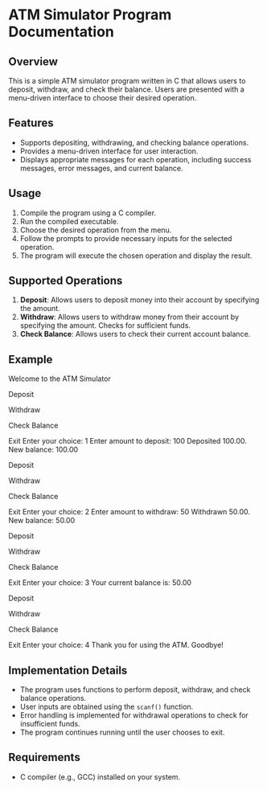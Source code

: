 # ATM Simulator Program Documentation

## Overview

This is a simple ATM simulator program written in C that allows users to deposit, withdraw, and check their balance. Users are presented with a menu-driven interface to choose their desired operation.

## Features

- Supports depositing, withdrawing, and checking balance operations.
- Provides a menu-driven interface for user interaction.
- Displays appropriate messages for each operation, including success messages, error messages, and current balance.

## Usage

1. Compile the program using a C compiler.
2. Run the compiled executable.
3. Choose the desired operation from the menu.
4. Follow the prompts to provide necessary inputs for the selected operation.
5. The program will execute the chosen operation and display the result.

## Supported Operations

1. **Deposit**: Allows users to deposit money into their account by specifying the amount.
2. **Withdraw**: Allows users to withdraw money from their account by specifying the amount. Checks for sufficient funds.
3. **Check Balance**: Allows users to check their current account balance.

## Example

Welcome to the ATM Simulator

Deposit

Withdraw

Check Balance

Exit
Enter your choice: 1
Enter amount to deposit: 100
Deposited 100.00. New balance: 100.00

Deposit

Withdraw

Check Balance

Exit
Enter your choice: 2
Enter amount to withdraw: 50
Withdrawn 50.00. New balance: 50.00

Deposit

Withdraw

Check Balance

Exit
Enter your choice: 3
Your current balance is: 50.00

Deposit

Withdraw

Check Balance

Exit
Enter your choice: 4
Thank you for using the ATM. Goodbye!


## Implementation Details

- The program uses functions to perform deposit, withdraw, and check balance operations.
- User inputs are obtained using the `scanf()` function.
- Error handling is implemented for withdrawal operations to check for insufficient funds.
- The program continues running until the user chooses to exit.

## Requirements

- C compiler (e.g., GCC) installed on your system.


